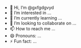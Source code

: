 - 👋 Hi, I’m @gxfgdgvyd
- 👀 I’m interested in ...
- 🌱 I’m currently learning ...
- 💞️ I’m looking to collaborate on ...
- 📫 How to reach me ...
- 😄 Pronouns: ...
- ⚡ Fun fact: ...

<!---
gxfgdgvyd/gxfgdgvyd is a ✨ special ✨ repository because its `README.md` (this file) appears on your GitHub profile.
You can click the Preview link to take a look at your changes.
--->
